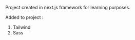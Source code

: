 Project created in next.js framework for learning purposes.

Added to project :

1) Tailwind
2) Sass